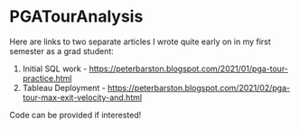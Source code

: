 # PGATourAnalysis
Here are links to two separate articles I wrote quite early on in my first semester as a grad student: 

1. Initial SQL work - https://peterbarston.blogspot.com/2021/01/pga-tour-practice.html
2. Tableau Deployment - https://peterbarston.blogspot.com/2021/02/pga-tour-max-exit-velocity-and.html

Code can be provided if interested!
